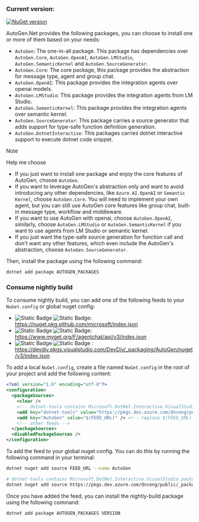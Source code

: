 ### Current version:

[![NuGet version](https://badge.fury.io/nu/AutoGen.Core.svg)](https://badge.fury.io/nu/AutoGen.Core)

AutoGen.Net provides the following packages, you can choose to install one or more of them based on your needs:

- `AutoGen`: The one-in-all package. This package has dependencies over `AutoGen.Core`, `AutoGen.OpenAI`, `AutoGen.LMStudio`, `AutoGen.SemanticKernel` and `AutoGen.SourceGenerator`.
- `AutoGen.Core`: The core package, this package provides the abstraction for message type, agent and group chat.
- `AutoGen.OpenAI`: This package provides the integration agents over openai models.
- `AutoGen.LMStudio`: This package provides the integration agents from LM Studio.
- `AutoGen.SemanticKernel`: This package provides the integration agents over semantic kernel.
- `AutoGen.SourceGenerator`: This package carries a source generator that adds support for type-safe function definition generation.
- `AutoGen.DotnetInteractive`: This packages carries dotnet interactive support to execute dotnet code snippet.

>[!Note]
> Help me choose
> - If you just want to install one package and enjoy the core features of AutoGen, choose `AutoGen`.
> - If you want to leverage AutoGen's abstraction only and want to avoid introducing any other dependencies, like `Azure.AI.OpenAI` or `Semantic Kernel`, choose `AutoGen.Core`. You will need to implement your own agent, but you can still use AutoGen core features like group chat, built-in message type, workflow and middleware.
>- If you want to use AutoGen with openai, choose `AutoGen.OpenAI`, similarly, choose `AutoGen.LMStudio` or `AutoGen.SemanticKernel` if you want to use agents from LM Studio or semantic kernel.
>- If you just want the type-safe source generation for function call and don't want any other features, which even include the AutoGen's abstraction, choose `AutoGen.SourceGenerator`.

Then, install the package using the following command:

```bash
dotnet add package AUTOGEN_PACKAGES
```

### Consume nightly build
To consume nightly build, you can add one of the following feeds to your `NuGet.config` or global nuget config:
- ![Static Badge](https://img.shields.io/badge/public-blue?style=flat) ![Static Badge](https://img.shields.io/badge/github-grey?style=flat): https://nuget.pkg.github.com/microsoft/index.json
- ![Static Badge](https://img.shields.io/badge/public-blue?style=flat) ![Static Badge](https://img.shields.io/badge/myget-grey?style=flat): https://www.myget.org/F/agentchat/api/v3/index.json
- ![Static Badge](https://img.shields.io/badge/internal-blue?style=flat) ![Static Badge](https://img.shields.io/badge/azure_devops-grey?style=flat) : https://devdiv.pkgs.visualstudio.com/DevDiv/_packaging/AutoGen/nuget/v3/index.json

To add a local `NuGet.config`, create a file named `NuGet.config` in the root of your project and add the following content:
```xml
<?xml version="1.0" encoding="utf-8"?>
<configuration>
  <packageSources>
    <clear />
    <!-- dotnet-tools contains Microsoft.DotNet.Interactive.VisualStudio package, which is used by AutoGen.DotnetInteractive -->
    <add key="dotnet-tools" value="https://pkgs.dev.azure.com/dnceng/public/_packaging/dotnet-tools/nuget/v3/index.json" />
    <add key="AutoGen" value="$(FEED_URL)" /> <!-- replace $(FEED_URL) with the feed url -->
    <!-- other feeds -->
  </packageSources>
  <disabledPackageSources />
</configuration>
```

To add the feed to your global nuget config. You can do this by running the following command in your terminal:
```bash
dotnet nuget add source FEED_URL --name AutoGen

# dotnet-tools contains Microsoft.DotNet.Interactive.VisualStudio package, which is used by AutoGen.DotnetInteractive
dotnet nuget add source https://pkgs.dev.azure.com/dnceng/public/_packaging/dotnet-tools/nuget/v3/index.json --name dotnet-tools
```

Once you have added the feed, you can install the nightly-build package using the following command:
```bash
dotnet add package AUTOGEN_PACKAGES VERSION
```


